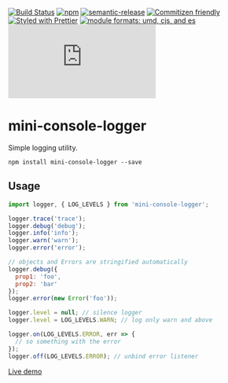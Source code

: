[![Build Status](https://img.shields.io/travis/fmal/mini-console-logger/master.svg?style=flat-square)](http://travis-ci.org/fmal/mini-console-logger)
[![npm](https://img.shields.io/npm/v/mini-console-logger.svg?style=flat-square)](https://www.npmjs.com/package/mini-console-logger) [![semantic-release](https://img.shields.io/badge/%20%20%F0%9F%93%A6%F0%9F%9A%80-semantic--release-e10079.svg?style=flat-square)](https://github.com/semantic-release/semantic-release)
[![Commitizen friendly](https://img.shields.io/badge/commitizen-friendly-brightgreen.svg?style=flat-square)](http://commitizen.github.io/cz-cli/)
[![Styled with Prettier](https://img.shields.io/badge/styled%20with-prettier-ff69b4.svg?style=flat-square)](https://github.com/prettier/prettier)
[![module formats: umd, cjs, and es](https://img.shields.io/badge/module%20formats-umd%2C%20cjs%2C%20es-green.svg?style=flat-square)](https://unpkg.com/mini-console-logger/dist/)
[![size](http://img.badgesize.io/https://unpkg.com/mini-console-logger/dist/mini-console-logger.umd.min.js?label=size&style=flat-square)](https://unpkg.com/mini-console-logger/dist/)

# mini-console-logger

Simple logging utility.

```
npm install mini-console-logger --save
```

## Usage

```js
import logger, { LOG_LEVELS } from 'mini-console-logger';

logger.trace('trace');
logger.debug('debug');
logger.info('info');
logger.warn('warn');
logger.error('error');

// objects and Errors are stringified automatically
logger.debug({
  prop1: 'foo',
  prop2: 'bar'
});
logger.error(new Error('foo'));

logger.level = null; // silence logger
logger.level = LOG_LEVELS.WARN; // log only warn and above

logger.on(LOG_LEVELS.ERROR, err => {
  // so something with the error
});
logger.off(LOG_LEVELS.ERROR); // unbind error listener
```

[Live demo](http://jsbin.com/cawiwep/edit?js,console)